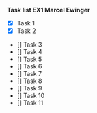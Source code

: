 **Task list EX1 Marcel Ewinger**

- [x] Task 1
- [x] Task 2
- [] Task 3
- [] Task 4
- [] Task 5
- [] Task 6
- [] Task 7
- [] Task 8
- [] Task 9
- [] Task 10
- [] Task 11